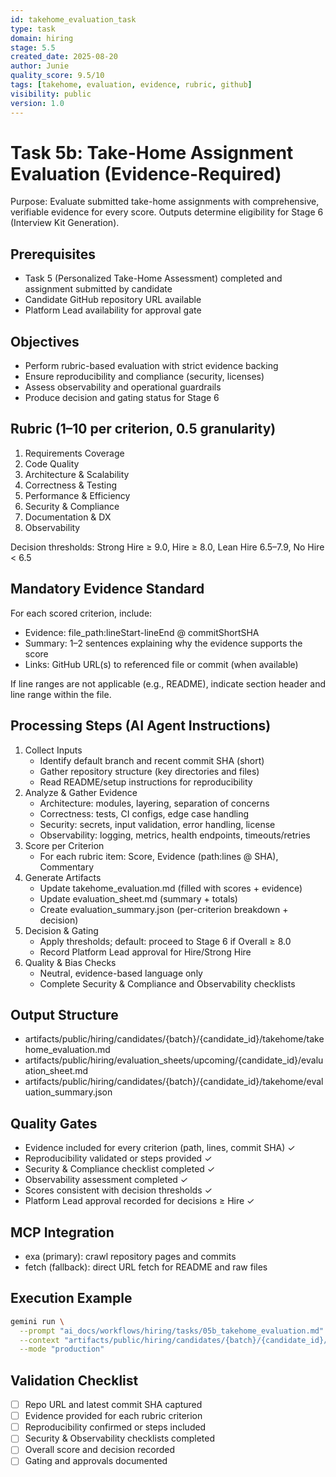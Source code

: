 ```yaml
---
id: takehome_evaluation_task
type: task
domain: hiring
stage: 5.5
created_date: 2025-08-20
author: Junie
quality_score: 9.5/10
tags: [takehome, evaluation, evidence, rubric, github]
visibility: public
version: 1.0
---
```


# Task 5b: Take-Home Assignment Evaluation (Evidence-Required)

Purpose: Evaluate submitted take-home assignments with comprehensive, verifiable evidence for every score. Outputs determine eligibility for Stage 6 (Interview Kit Generation).

## Prerequisites
- Task 5 (Personalized Take-Home Assessment) completed and assignment submitted by candidate
- Candidate GitHub repository URL available
- Platform Lead availability for approval gate

## Objectives
- Perform rubric-based evaluation with strict evidence backing
- Ensure reproducibility and compliance (security, licenses)
- Assess observability and operational guardrails
- Produce decision and gating status for Stage 6

## Rubric (1–10 per criterion, 0.5 granularity)
1. Requirements Coverage
2. Code Quality
3. Architecture & Scalability
4. Correctness & Testing
5. Performance & Efficiency
6. Security & Compliance
7. Documentation & DX
8. Observability

Decision thresholds: Strong Hire ≥ 9.0, Hire ≥ 8.0, Lean Hire 6.5–7.9, No Hire < 6.5

## Mandatory Evidence Standard
For each scored criterion, include:
- Evidence: file_path:lineStart-lineEnd @ commitShortSHA
- Summary: 1–2 sentences explaining why the evidence supports the score
- Links: GitHub URL(s) to referenced file or commit (when available)

If line ranges are not applicable (e.g., README), indicate section header and line range within the file.

## Processing Steps (AI Agent Instructions)
1. Collect Inputs
   - Identify default branch and recent commit SHA (short)
   - Gather repository structure (key directories and files)
   - Read README/setup instructions for reproducibility
2. Analyze & Gather Evidence
   - Architecture: modules, layering, separation of concerns
   - Correctness: tests, CI configs, edge case handling
   - Security: secrets, input validation, error handling, license
   - Observability: logging, metrics, health endpoints, timeouts/retries
3. Score per Criterion
   - For each rubric item: Score, Evidence (path:lines @ SHA), Commentary
4. Generate Artifacts
   - Update takehome_evaluation.md (filled with scores + evidence)
   - Update evaluation_sheet.md (summary + totals)
   - Create evaluation_summary.json (per-criterion breakdown + decision)
5. Decision & Gating
   - Apply thresholds; default: proceed to Stage 6 if Overall ≥ 8.0
   - Record Platform Lead approval for Hire/Strong Hire
6. Quality & Bias Checks
   - Neutral, evidence-based language only
   - Complete Security & Compliance and Observability checklists

## Output Structure
- artifacts/public/hiring/candidates/{batch}/{candidate_id}/takehome/takehome_evaluation.md
- artifacts/public/hiring/evaluation_sheets/upcoming/{candidate_id}/evaluation_sheet.md
- artifacts/public/hiring/candidates/{batch}/{candidate_id}/takehome/evaluation_summary.json

## Quality Gates
- Evidence included for every criterion (path, lines, commit SHA) ✓
- Reproducibility validated or steps provided ✓
- Security & Compliance checklist completed ✓
- Observability assessment completed ✓
- Scores consistent with decision thresholds ✓
- Platform Lead approval recorded for decisions ≥ Hire ✓

## MCP Integration
- exa (primary): crawl repository pages and commits
- fetch (fallback): direct URL fetch for README and raw files

## Execution Example
```bash
gemini run \
  --prompt "ai_docs/workflows/hiring/tasks/05b_takehome_evaluation.md" \
  --context "artifacts/public/hiring/candidates/{batch}/{candidate_id}/takehome/" \
  --mode "production"
```

## Validation Checklist
- [ ] Repo URL and latest commit SHA captured
- [ ] Evidence provided for each rubric criterion
- [ ] Reproducibility confirmed or steps included
- [ ] Security & Observability checklists completed
- [ ] Overall score and decision recorded
- [ ] Gating and approvals documented
